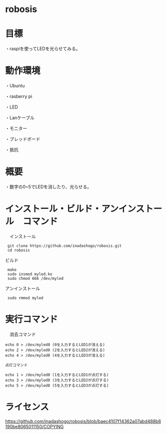 # robosis
# 目標
   ・raspiを使ってLEDを光らせてみる。
# 動作環境 
   
   ・Ubuntu
   
   ・rasberry pi
   
   ・LED
   
   ・Lanケーブル
   
   ・モニター
   
   ・ブレッドボード
   
   ・抵抗
# 概要
   ・数字の0~5でLEDを消したり、光らせる。
# インストール・ビルド・アンインストール　コマンド
　インストール
     
     git clone https://github.com/inadashogo/robosis.git
     cd robosis
     
  ビルド
  
     make
     sudo insmod myled.ko
     sudo chmod 666 /dev/myled
     
   アンインストール
     
     sudo rmmod myled
     
# 実行コマンド

　消去コマンド
  
    echo 0 > /dev/myled0 (0を入力するとLED1が消える)
    echo 2 > /dev/myled0 (2を入力するとLED2が消える)
    echo 4 > /dev/myled0 (4を入力するとLED3が消える)
    
    点灯コマンド
    
    echo 1 > /dev/myled0 (1を入力するとLED1が点灯する)
    echo 3 > /dev/myled0 (3を入力するとLED2が点灯する)
    echo 5 > /dev/myled0 (5を入力するとLED3が点灯する)
 # ライセンス
 
 https://github.com/inadashogo/robosis/blob/baec4107f14362a07abd488b6190be8065011150/COPYING



